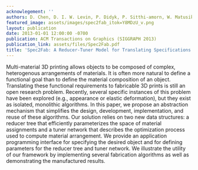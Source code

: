 ```yaml
---
acknowlegement: ''
authors: D. Chen, D. I. W. Levin, P. Didyk, P. Sitthi-amorn, W. Matusik
featured_image: assets/images/spec2fab_itok=Y8MDzU_v.png
layout: publication
date: 2013-01-01 12:00:00 -0700
publication: ACM Transactions on Graphics (SIGGRAPH 2013)
publication_link: assets/files/Spec2Fab.pdf
title: 'Spec2Fab: A Reducer-Tuner Model for Translating Specifications to 3D Prints'
---
```


Multi-material 3D printing allows objects to be composed of complex, heterogenous arrangements of materials. It is often more natural to define a functional goal than to define the material composition of an object. Translating these functional requirements to fabricable 3D prints is still an open research problem. Recently, several specific instances of this problem have been explored (e.g., appearance or elastic deformation), but they exist as isolated, monolithic algorithms. In this paper, we propose an abstraction mechanism that simplifies the design, development, implementation, and reuse of these algorithms. Our solution relies on two new data structures: a reducer tree that efficiently parameterizes the space of material assignments and a tuner network that describes the optimization process used to compute material arrangement. We provide an application programming interface for specifying the desired object and for defining parameters for the reducer tree and tuner network. We illustrate the utility of our framework by implementing several fabrication algorithms as well as demonstrating the manufactured results.